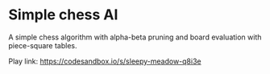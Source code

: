 # Simple chess AI

A simple chess algorithm with alpha-beta pruning and board evaluation with piece-square tables.

Play link: https://codesandbox.io/s/sleepy-meadow-q8i3e
